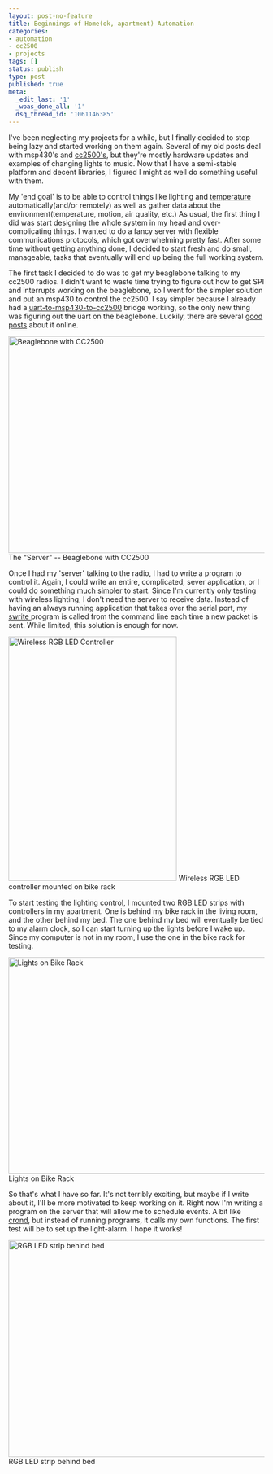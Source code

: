 ```yaml
---
layout: post-no-feature
title: Beginnings of Home(ok, apartment) Automation
categories:
- automation
- cc2500
- projects
tags: []
status: publish
type: post
published: true
meta:
  _edit_last: '1'
  _wpas_done_all: '1'
  dsq_thread_id: '1061146385'
---
```

I've been neglecting my projects for a while, but I finally decided to stop being lazy and started working on them again. Several of my old posts deal with msp430's and <a href="http://alvarop.com/category/cc2500/">cc2500's</a>, but they're mostly hardware updates and examples of changing lights to music. Now that I have a semi-stable platform and decent libraries, I figured I might as well do something useful with them.

My 'end goal' is to be able to control things like lighting and <a href="http://www.youtube.com/watch?v=lou5PjWXxgU">temperature </a>automatically(and/or remotely) as well as gather data about the environment(temperature, motion, air quality, etc.) As usual, the first thing I did was start designing the whole system in my head and over-complicating things. I wanted to do a fancy server with flexible communications protocols, which got overwhelming pretty fast. After some time without getting anything done, I decided to start fresh and do small, manageable, tasks that eventually will end up being the full working system.

The first task I decided to do was to get my beaglebone talking to my cc2500 radios. I didn't want to waste time trying to figure out how to get SPI and interrupts working on the beaglebone, so I went for the simpler solution and put an msp430 to control the cc2500. I say simpler because I already had a <a href="https://github.com/alvarop/msp430-cc2500/blob/master/projects/bridge/main.c">uart-to-msp430-to-cc2500</a> bridge working, so the only new thing was figuring out the uart on the beaglebone. Luckily, there are several <a href="http://www.jerome-bernard.com/blog/2012/06/04/beaglebone-serial-ports-and-xbees/">good posts</a> about it online.

<a href="http://162.243.232.167/wp-content/uploads/2013/02/IMG_1333.jpg"><img class="size-large wp-image-308" alt="Beaglebone with CC2500" src="http://162.243.232.167/wp-content/uploads/2013/02/IMG_1333-640x426.jpg" width="640" height="426" /></a> The "Server" -- Beaglebone with CC2500

Once I had my 'server' talking to the radio, I had to write a program to control it. Again, I could write an entire, complicated, sever application, or I could do something <a href="https://github.com/alvarop/pc/tree/master/projects/swrite">much simpler</a> to start. Since I'm currently only testing with wireless lighting, I don't need the server to receive data. Instead of having an always running application that takes over the serial port, my <a href="https://github.com/alvarop/pc/tree/master/projects/swrite">swrite </a>program is called from the command line each time a new packet is sent. While limited, this solution is enough for now.

<a href="http://162.243.232.167/wp-content/uploads/2013/02/IMG_1338.jpg"><img class="size-large wp-image-310" alt="Wireless RGB LED Controller" src="http://162.243.232.167/wp-content/uploads/2013/02/IMG_1338-331x480.jpg" width="331" height="480" /></a> Wireless RGB LED controller mounted on bike rack

To start testing the lighting control, I mounted two RGB LED strips with controllers in my apartment. One is behind my bike rack in the living room, and the other behind my bed. The one behind my bed will eventually be tied to my alarm clock, so I can start turning up the lights before I wake up. Since my computer is not in my room, I use the one in the bike rack for testing.

<a href="http://162.243.232.167/wp-content/uploads/2013/02/IMG_1343.jpg"><img class="size-large wp-image-311" alt="Lights on Bike Rack" src="http://162.243.232.167/wp-content/uploads/2013/02/IMG_1343-640x426.jpg" width="640" height="426" /></a> Lights on Bike Rack

So that's what I have so far. It's not terribly exciting, but maybe if I write about it, I'll be more motivated to keep working on it. Right now I'm writing a program on the server that will allow me to schedule events. A bit like <a href="http://linux.die.net/man/8/crond">crond</a>, but instead of running programs, it calls my own functions. The first test will be to set up the light-alarm. I hope it works!

<a href="http://162.243.232.167/wp-content/uploads/2013/02/IMG_1349.jpg"><img class="size-large wp-image-312" alt="RGB LED strip behind bed" src="http://162.243.232.167/wp-content/uploads/2013/02/IMG_1349-640x426.jpg" width="640" height="426" /></a> RGB LED strip behind bed
